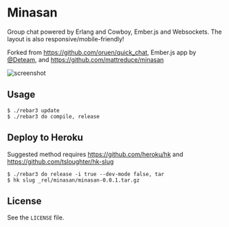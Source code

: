 # Minasan

Group chat powered by Erlang and Cowboy, Ember.js and Websockets. The layout is
also responsive/mobile-friendly!

Forked from <https://github.com/oruen/quick_chat>, Ember.js app by [@Deteam](https://github.com/deteam), and <https://github.com/mattreduce/minasan>

![screenshot](http://f.cl.ly/items/0x0L3b2k1q1M1b2Q2d23/minasan.png)

## Usage

    $ ./rebar3 update
    $ ./rebar3 do compile, release

## Deploy to Heroku

Suggested method requires <https://github.com/heroku/hk> and <https://github.com/tsloughter/hk-slug>

    $ ./rebar3 do release -i true --dev-mode false, tar
    $ hk slug _rel/minasan/minasan-0.0.1.tar.gz

## License

See the `LICENSE` file.

